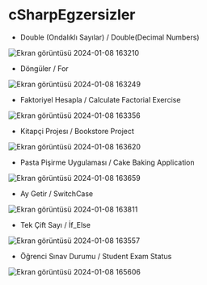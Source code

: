 # cSharpEgzersizler

* Double (Ondalıklı Sayılar) / Double(Decimal Numbers)

![Ekran görüntüsü 2024-01-08 163210](https://github.com/osmaneeken/cSharpExercises/assets/155902962/ba2f5a30-1503-4b16-9e75-31f15d298acd)
<br>
* Döngüler / For

![Ekran görüntüsü 2024-01-08 163249](https://github.com/osmaneeken/cSharpExercises/assets/155902962/824ecc79-07f3-466e-8ed8-61a6f5017a39)
<br>
* Faktoriyel Hesapla / Calculate Factorial Exercise

![Ekran görüntüsü 2024-01-08 163356](https://github.com/osmaneeken/cSharpExercises/assets/155902962/1f335c48-7abb-427e-9f7b-46226998a105)
<br>
* Kitapçi Projesı / Bookstore Project

![Ekran görüntüsü 2024-01-08 163620](https://github.com/osmaneeken/cSharpExercises/assets/155902962/d9180409-d67d-4cc5-a052-96eb0824aa5b)
<br>
* Pasta Pişirme Uygulaması / Cake Baking Application

![Ekran görüntüsü 2024-01-08 163659](https://github.com/osmaneeken/cSharpExercises/assets/155902962/91269cff-4147-4bb3-b3e1-db003a78010d)
<br>
* Ay Getir / SwitchCase

![Ekran görüntüsü 2024-01-08 163811](https://github.com/osmaneeken/cSharpExercises/assets/155902962/cf2adeb6-15a0-4fd5-9d35-09e6b836533a)
<br>
* Tek Çift Sayı / İf_Else

![Ekran görüntüsü 2024-01-08 163557](https://github.com/osmaneeken/cSharpExercises/assets/155902962/9b018fdd-9a91-4d7f-aea9-5bd08541d0d9)
<br>
* Öğrenci Sınav Durumu / Student Exam Status

![Ekran görüntüsü 2024-01-08 165606](https://github.com/osmaneeken/cSharpExercises/assets/155902962/dea80b4c-2dd2-4a09-b9c0-ce1c710e70a6)
